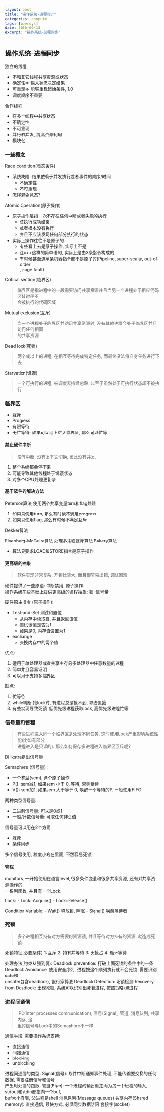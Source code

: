 ```yaml
---
layout: post
title: "操作系统-进程同步"
categories: compute
tags: [opersys]
date: 2020-06-15
excerpt: "操作系统-进程同步"
---
```


## 操作系统-进程同步

独立的线程:
* 不和其它线程共享资源或状态
* 确定性=> 输入状态决定结果
* 可重现=> 能够重现起始条件, 1/0
* 调度顺序不重要

合作线程:
* 在多个线程中共享状态
* 不确定性
* 不可重现
* 并行和并发, 提高资源利用
* 模块化

### 一些概念

Race condition(竞态条件)
* 系统缺陷: 结果依赖于并发执行或者事件的顺序/时间
    - 不确定性
    - 不可重现
* 怎样避免竞态?

Atomic Operation(原子操作)
* 原子操作是指一次不存在任何中断或者失败的执行
    - 该执行成功结束
    - 或者根本没有执行
    - 并且不应该发现任何部分执行的状态
* 实际上操作往往不是原子的
    - 有些看上去是原子操作, 实际上不是
    - 连x++这样的简单语句, 实际上是由3条指令构成的
    - 有时候甚至连单条机器指令都不是原子的(Pipeline, super-scalar, out-of-order  
        , page fault)

Critical section(临界区)
> 临界区是指进程中的一段需要访问共享资源并且当另一个进程处于相应代码区域时便不  
> 会被执行的代码区域

Mutual exclusion(互斥)
> 当一个进程处于临界区并访问共享资源时, 没有其他进程会处于临界区并且访问任何相同  
> 的共享资源

Dead lock(死锁)
> 两个或以上的进程, 在相互等待完成特定任务, 而最终没法将自身任务进行下去

Starvation(饥饿)
> 一个可执行的进程, 被调度器持续忽略, 以至于虽然处于可执行状态却不被执行

### 临界区

* 互斥
* Progress
* 有限等待
* 无忙等待: 如果可以马上进入临界区, 那么可以忙等

#### 禁止硬件中断

> 没有中断, 没有上下文切换, 因此没有并发. 

1. 整个系统都会停下来
2. 可能导致其他线程处于饥饿状态
3. 对多个CPU处理更复杂

#### 基于软件的解决方法

Peterson算法 使用两个共享变量turn和flag处理

1. 如果只使用turn, 那么有时候不满足progress
2. 如果只使用flag, 那么有时候不满足互斥

Dekker算法

Eisenberg-McGuire算法 处理多进程互斥算法
Bakery算法

* 算法只要求LOAD和STORE指令是原子操作

#### 更高级的抽象

> 软件实现非常复杂, 开锁比较大, 而且很容易出错, 调试困难

硬件提供了一些原语: 中断禁用, 原子操作.   
操作系统在些基础上提供更高级的编程抽象: 锁, 信号量  

硬件原主指令 (原子操作):
* Test-and-Set 测试和置位
    - 从内存中读取值, 并且返回该值
    - 测试该值是否为1
    - 如果是0, 内存值设置为1
* exchange 
    - 交换内存中的两个值

优点:
1. 适用于单处理器或者共享主存的多处理器中任意数量的进程
2. 简单并且容易证明
3. 可以用于支持多临界区

缺点:
1. 忙等待
2. while判断 抢lock时, 有进程总是抢不到, 导致饥饿
3. 有些实现导致死锁, 低优先级进程获取lock, 高优先级进程忙等

### 信号量和管程

> 有些进程进入同一个临界区是处理不同任务, 这时使用Lock严重影响系统性能(比如有部分   
> 进程进入是只读的). 那么如何保存多进程进入临界区互斥呢?

Di jkstra提出信号量

Semaphore (信号量) :
* 一个整型(sem), 两个原子操作
* P(): sem减1, 如果sem 小于 0, 等待, 否则继续  
* V(): sem加1, 如果sem 大于等于 0, 唤醒一个等待的P, 一般使用FIFO

两种类型信号量:
* 二进制信号量: 可以是0或1
* 一般/计数信号量: 可取任何非负值

信号量可以用在2个方面:
* 互斥
* 条件同步

多个信号使用, 粒度小的在里面, 不然容易死锁

#### 管程

monitors, 一开始使用在语言level, 很多条件变量和很多共享资源, 还有对共享资源操作的  
一系列函数, 并且有一个Lock.

Lock: 
    - Lock::Acquire()
    - Lock::Release()

Condition Variable:
    - Wait() 释放锁, 睡眠
    - Signal() 唤醒等待者

### 死锁

> 多个进程相互持有对方需要的资源锁, 并且等待对方持有的资源, 就造成死锁. 

死锁特征(必要条件)
1: 互斥
2: 持有并等待
3: 无抢占
4: 循环等待

处理办法(约束从强到弱):
Deadlock prevention: 打破上面死锁的条件中的一条
Deadlock Avoidance: 使用安全序列, 进程按这个顺列执行就不会死锁. 需要识别safe和  
    unsafe(包含deadlock), 银行家算法
Deadlock Detection: 死锁检测
Recovery from Deadlock: 出现死锁, 系统可以识别出死锁进程, 按照策略kill进程

### 进程间通信

> IPC(Inter processes communication), 信号(Signal), 管道, 消息队列, 共享内存, 这  
> 里的信号与Lock中的Semaphore不一样.

通信手段, 需要操作系统支持:
* 直接通信
* 间接通信
* blocking
* unblocking

进程间通信的类型:
Signal(信号): 软件中断通知事件处理, 不能传输要交换的任何数据, 需要注册信号和信号  
    产生时处理的函数.
管道(Pipe): 一个进程的输出重定向为另一个进程的输入, stdout和stdin都指向一个buf,   
    buf大小有限, 父进程是shell
消息队列(Message queues)
共享内存(Shared memory): 直接通信, 最快方式, 必须同步数据访问
套接字(socket)


